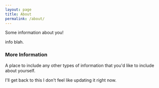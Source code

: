 ```yaml
---
layout: page
title: About
permalink: /about/
---
```


Some information about you!

info blah. 

### More Information

A place to include any other types of information that you'd like to include about yourself.

I'll get back to this I don't feel like updating it right now. 

